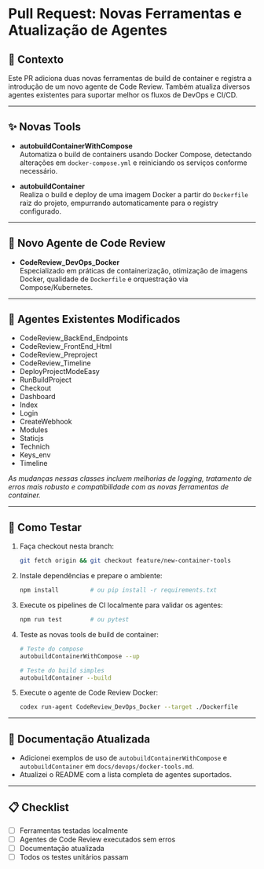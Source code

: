  # Pull Request: Novas Ferramentas e Atualização de Agentes

 ## 🧰 Contexto
 Este PR adiciona duas novas ferramentas de build de container e registra a introdução de um novo agente de Code Review. Também atualiza diversos agentes existentes para suportar melhor os fluxos de DevOps e CI/CD.

 ---

 ## ✨ Novas Tools
- **autobuildContainerWithCompose**  
  Automatiza o build de containers usando Docker Compose, detectando alterações em `docker-compose.yml` e reiniciando os serviços conforme necessário.

- **autobuildContainer**  
  Realiza o build e deploy de uma imagem Docker a partir do `Dockerfile` raiz do projeto, empurrando automaticamente para o registry configurado.

 ---

 ## 🤖 Novo Agente de Code Review
- **CodeReview_DevOps_Docker**  
  Especializado em práticas de containerização, otimização de imagens Docker, qualidade de `Dockerfile` e orquestração via Compose/Kubernetes.

 ---

 ## 🔧 Agentes Existentes Modificados
- CodeReview_BackEnd_Endpoints  
- CodeReview_FrontEnd_Html  
- CodeReview_Preproject  
- CodeReview_Timeline  
- DeployProjectModeEasy  
- RunBuildProject  
- Checkout  
- Dashboard  
- Index  
- Login  
- CreateWebhook  
- Modules  
- Staticjs  
- Technich  
- Keys_env  
- Timeline  

 _As mudanças nessas classes incluem melhorias de logging, tratamento de erros mais robusto e compatibilidade com as novas ferramentas de container._

 ---

 ## 🧪 Como Testar
1. Faça checkout nesta branch:  
   ```bash
   git fetch origin && git checkout feature/new-container-tools
   ```
2. Instale dependências e prepare o ambiente:  
   ```bash
   npm install         # ou pip install -r requirements.txt
   ```
3. Execute os pipelines de CI localmente para validar os agentes:  
   ```bash
   npm run test        # ou pytest
   ```
4. Teste as novas tools de build de container:  
   ```bash
   # Teste do compose
   autobuildContainerWithCompose --up  
   
   # Teste do build simples
   autobuildContainer --build
   ```
5. Execute o agente de Code Review Docker:  
   ```bash
   codex run-agent CodeReview_DevOps_Docker --target ./Dockerfile
   ```

 ---

 ## 📄 Documentação Atualizada
- Adicionei exemplos de uso de `autobuildContainerWithCompose` e `autobuildContainer` em `docs/devops/docker-tools.md`.
- Atualizei o README com a lista completa de agentes suportados.

 ---

 ## 📋 Checklist
- [ ] Ferramentas testadas localmente  
- [ ] Agentes de Code Review executados sem erros  
- [ ] Documentação atualizada  
- [ ] Todos os testes unitários passam  